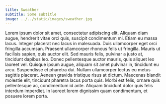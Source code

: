 ```yaml
---
title: Sweather
subtitle: Some subtitle
image: ../../static/images/sweather.jpg
---
```

Lorem ipsum dolor sit amet, consectetur adipiscing elit. Aliquam diam augue, hendrerit vitae orci quis, suscipit condimentum mi. Etiam eu massa lacus. Integer placerat nec lacus in malesuada. Duis ullamcorper eget orci fringilla accumsan. Praesent ullamcorper rhoncus felis ut fringilla. Mauris ut facilisis sapien, quis auctor elit. Sed mauris felis, pulvinar a justo at, tincidunt dapibus leo. Donec pellentesque auctor mauris, quis aliquet leo laoreet vel. Quisque ipsum augue, aliquam sit amet pulvinar in, tincidunt eu arcu. Suspendisse et pharetra dui. Nullam ullamcorper lectus eu metus sagittis placerat. Aenean gravida tristique risus at dictum. Maecenas blandit molestie elit, tincidunt pharetra lacus porta quis. Morbi est felis, ornare quis pellentesque ac, condimentum id ante. Aliquam tincidunt dolor quis felis interdum imperdiet. In laoreet lorem dignissim quam condimentum, et posuere lorem porta.
